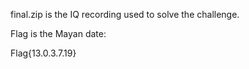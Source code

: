 final.zip is the IQ recording used to solve the challenge. 

Flag is the Mayan date: 

 	

Flag{13.0.3.7.19}
